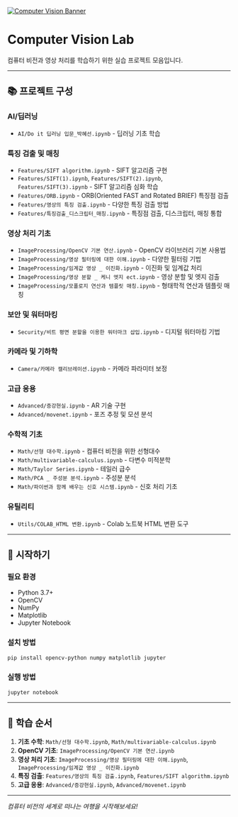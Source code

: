 [![Computer Vision Banner](https://img.shields.io/badge/Computer%20Vision-Lab-blueviolet?style=for-the-badge&logo=opencv&logoColor=white)](https://opencv.org/)

# Computer Vision Lab

컴퓨터 비전과 영상 처리를 학습하기 위한 실습 프로젝트 모음입니다.

---

## 📚 프로젝트 구성

### AI/딥러닝
- `AI/Do it 딥러닝 입문_박혜선.ipynb` - 딥러닝 기초 학습

### 특징 검출 및 매칭
- `Features/SIFT algorithm.ipynb` - SIFT 알고리즘 구현
- `Features/SIFT(1).ipynb`, `Features/SIFT(2).ipynb`, `Features/SIFT(3).ipynb` - SIFT 알고리즘 심화 학습
- `Features/ORB.ipynb` - ORB(Oriented FAST and Rotated BRIEF) 특징점 검출
- `Features/영상의 특징 검출.ipynb` - 다양한 특징 검출 방법
- `Features/특징검출_디스크립터_매칭.ipynb` - 특징점 검출, 디스크립터, 매칭 통합

### 영상 처리 기초
- `ImageProcessing/OpenCV 기본 연산.ipynb` - OpenCV 라이브러리 기본 사용법
- `ImageProcessing/영상 필터링에 대한 이해.ipynb` - 다양한 필터링 기법
- `ImageProcessing/임계값 영상 _ 이진화.ipynb` - 이진화 및 임계값 처리
- `ImageProcessing/영상 분할 _ 케니 엣지 ect.ipynb` - 영상 분할 및 엣지 검출
- `ImageProcessing/모폴로지 연산과 템플릿 매칭.ipynb` - 형태학적 연산과 템플릿 매칭

### 보안 및 워터마킹
- `Security/비트 평면 분할을 이용한 워터마크 삽입.ipynb` - 디지털 워터마킹 기법

### 카메라 및 기하학
- `Camera/카메라 캘리브레이션.ipynb` - 카메라 파라미터 보정

### 고급 응용
- `Advanced/증강현실.ipynb` - AR 기술 구현
- `Advanced/movenet.ipynb` - 포즈 추정 및 모션 분석

### 수학적 기초
- `Math/선형 대수학.ipynb` - 컴퓨터 비전을 위한 선형대수
- `Math/multivariable-calculus.ipynb` - 다변수 미적분학
- `Math/Taylor Series.ipynb` - 테일러 급수
- `Math/PCA _ 주성분 분석.ipynb` - 주성분 분석
- `Math/파이썬과 함께 배우는 신호 시스템.ipynb` - 신호 처리 기초

### 유틸리티
- `Utils/COLAB_HTML 변환.ipynb` - Colab 노트북 HTML 변환 도구

---

## 🚀 시작하기

### 필요 환경
- Python 3.7+
- OpenCV
- NumPy
- Matplotlib
- Jupyter Notebook

### 설치 방법
```bash
pip install opencv-python numpy matplotlib jupyter
```

### 실행 방법
```bash
jupyter notebook
```

---

## 📖 학습 순서

1. **기초 수학**: `Math/선형 대수학.ipynb`, `Math/multivariable-calculus.ipynb`
2. **OpenCV 기초**: `ImageProcessing/OpenCV 기본 연산.ipynb`
3. **영상 처리 기초**: `ImageProcessing/영상 필터링에 대한 이해.ipynb`, `ImageProcessing/임계값 영상 _ 이진화.ipynb`
4. **특징 검출**: `Features/영상의 특징 검출.ipynb`, `Features/SIFT algorithm.ipynb`
5. **고급 응용**: `Advanced/증강현실.ipynb`, `Advanced/movenet.ipynb`

---
*컴퓨터 비전의 세계로 떠나는 여행을 시작해보세요!*